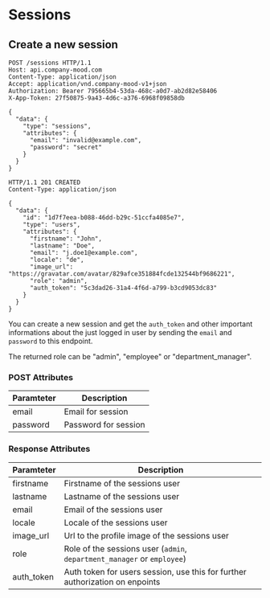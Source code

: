 # Sessions

## Create a new session

```http
POST /sessions HTTP/1.1
Host: api.company-mood.com
Content-Type: application/json
Accept: application/vnd.company-mood-v1+json
Authorization: Bearer 795665b4-53da-468c-a0d7-ab2d82e58406
X-App-Token: 27f50875-9a43-4d6c-a376-6968f09858db

{
  "data": {
    "type": "sessions",
    "attributes": {
      "email": "invalid@example.com",
      "password": "secret"
    }
  }
}
```

```http
HTTP/1.1 201 CREATED
Content-Type: application/json

{
  "data": {
    "id": "1d7f7eea-b088-46dd-b29c-51ccfa4085e7",
    "type": "users",
    "attributes": {
      "firstname": "John",
      "lastname": "Doe",
      "email": "j.doe1@example.com",
      "locale": "de",
      "image_url": "https://gravatar.com/avatar/829afce351884fcde132544bf9686221",
      "role": "admin",
      "auth_token": "5c3dad26-31a4-4f6d-a799-b3cd9053dc83"
    }
  }
}
```

You can create a new session and get the `auth_token` and other important informations about the just logged in user by sending the `email` and `password` to this endpoint.

The returned role can be "admin", "employee" or "department_manager".

### POST Attributes

Paramteter | Description
-----------|------------
email      | Email for session
password   | Password for session

### Response Attributes

Paramteter | Description
-----------|------------
firstname  | Firstname of the sessions user
lastname   | Lastname of the sessions user
email      | Email of the sessions user
locale     | Locale of the sessions user
image_url  | Url to the profile image of the sessions user
role       | Role of the sessions user (`admin`, `department_manager` or `employee`)
auth_token | Auth token for users session, use this for further authorization on enpoints

